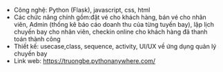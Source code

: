 + Công nghệ: Python (Flask), javascript, css, html
+ Các chức năng chính gồm:đặt vé cho khách hàng, bán vé cho nhân viên, Admin (thống kê báo cáo doanh thu của từng tuyến bay), lập lịch chuyến bay cho nhân viên, checkin online cho khách hàng đã thanh toán thành công
+ Thiết kế: usecase,class, sequence, activity, UI/UX về ứng dụng quản lý chuyến bay
+ Link web: https://truongbe.pythonanywhere.com/

